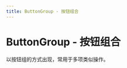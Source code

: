 ```yaml
---
title: ButtonGroup - 按钮组合
---
```


# ButtonGroup - 按钮组合

以按钮组的方式出现，常用于多项类似操作。


  <button-group></button-group>